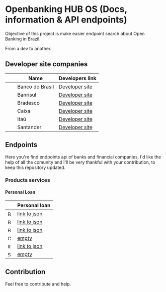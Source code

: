 # Openbanking HUB OS (Docs, information & API endpoints)
Objective of this project is make easier endpoint search about Open Banking in Brazil. 

From a dev to another.


## Developer site companies
|  | Name |  Developers link 
| ------ | ------ | ----- |
| <img src="/logo/bb-favicon.png" width="15"> | Banco do Brasil | [Developer site](https://apoio.developers.bb.com.br/referency)
| <img src="https://pbs.twimg.com/profile_images/1322219578362126337/kL21rQZs_400x400.png" width="15"> | Banrisul | [Developer site](https://developers.banrisul.com.br/pages/allApis.html#openbanking)
| <img src="https://developers.bradesco.com.br/favicon.ico" width="15"> | Bradesco | [Developer site](https://developers.bradesco.com.br/)
| <img src="https://desenvolvedores.caixa.gov.br/template_images/favicon.ico" width="15"> | Caixa | [Developer site](https://desenvolvedores.caixa.gov.br/api-catalog)
| <img src="https://developer.itau.com.br/images/icon/favicon.ico" width="15"> | Itaú | [Developer site](https://developer.itau.com.br/api-catalog/openbanking)
| <img src="https://www.santander.pt/favicons/favicon-32x32.png" width="15"> | Santander | [Developer site](https://www.santander.pt/open-banking/developers#)

## Endpoints
Here you're find endpoints api of banks and financial companies, I'd like the help of all the comunity and I'll be very thankful with your contribution, to keep this repository updated.

### Products services

#### Personal Loan
|  | Personal loan 
| ------ | ------ | 
| <img src="/logo/bb-favicon.png" width="15" title="Banco do Brasil"> | [link to json](https://opendata.api.bb.com.br/open-banking/products-services/v1/personal-loans)
| <img src="https://pbs.twimg.com/profile_images/1322219578362126337/kL21rQZs_400x400.png" width="15" title="Banrisul"> | [link to json](https://openbanking.banrisul.com.br/open-banking/products-services/v1/personal-loans)
| <img src="https://developers.bradesco.com.br/favicon.ico" width="15" title="Bradesco"> | [link to json](https://api.bradesco.com/bradesco/open-banking/products-services/v1/personal-loans)
| <img src="https://desenvolvedores.caixa.gov.br/template_images/favicon.ico" width="15" title="Caixa"> | [empty](empty)
| <img src="https://developer.itau.com.br/images/icon/favicon.ico" width="15" title="Itaú"> | [link to json](https://api.itau/open-banking/products-services/v1/personal-loans)
| <img src="https://www.santander.pt/favicons/favicon-32x32.png" width="15" title="Santander"> | [empty](empty)

## Contribution
Feel free to contribute and help. 


